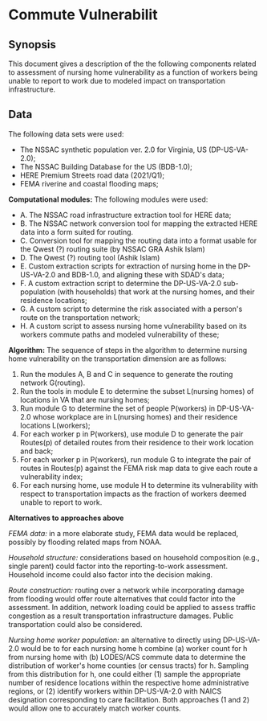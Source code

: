 # Commute Vulnerabilit

## Synopsis
This document gives a description of the the following components related to assessment of nursing home vulnerability as a function of workers
being unable to report to work due to modeled impact on transportation
infrastructure.

## Data
The following data sets were used:
  - The NSSAC synthetic population ver. 2.0 for Virginia, US (DP-US-VA-2.0);
  - The NSSAC Building Database for the US (BDB-1.0);
  - HERE Premium Streets road data (2021/Q1);
  - FEMA riverine and coastal flooding maps;

__Computational modules:__ The following modules were used:
  - A. The NSSAC road infrastructure extraction tool for HERE data;
  - B. The NSSAC network conversion tool for mapping the extracted HERE data into a form suited for routing.
  - C. Conversion tool for mapping the routing data into a format usable for the Qwest (?) routing suite (by NSSAC GRA Ashik Islam)
  - D. The Qwest (?) routing tool (Ashik Islam)
  - E. Custom extraction scripts for extraction of nursing home in the DP-US-VA-2.0 and BDB-1.0, and aligning these with SDAD's data;
  - F. A custom extraction script to determine the DP-US-VA-2.0 sub-population (with households) that work at the nursing homes, and their residence locations;
  - G. A custom script to determine the risk associated with a person's route on the transportation network;
  - H. A custom script to assess nursing home vulnerability based on its workers commute paths and modeled vulnerability of these;

__Algorithm:__ The sequence of steps in the algorithm to determine nursing home vulnerability on the transportation dimension are as follows:

1. Run the modules A, B and C in sequence to generate the routing network G(routing).
2. Run the tools in module E to determine the subset L(nursing homes) of locations in VA that are nursing homes;
3. Run module G to determine the set of people P(workers) in DP-US-VA-2.0 whose workplace are in L(nursing homes) and their residence locations L(workers);
4. For each worker p in P(workers), use module D to generate the pair Routes(p) of detailed routes from their residence to their work location and back;
5. For each worker p in P(workers), run module G to integrate the pair of routes in Routes(p) against the FEMA risk map data to give each route a vulnerability index;
6. For each nursing home, use module H to determine its vulnerability with respect to transportation impacts as the fraction of workers deemed unable to report to work.


__Alternatives to approaches above__

*FEMA data:* in a more elaborate study, FEMA data would be replaced, possibly by flooding related maps from NOAA.

*Household structure:* considerations based on household composition (e.g., single parent) could factor into the reporting-to-work assessment. Household income could also factor into the decision making.

*Route construction:* routing over a network while incorporating damage from flooding would offer route alternatives that could factor into the assessment. In addition, network loading could be applied to assess traffic congestion as a result transportation infrastructure damages. Public transportation could also be considered.

*Nursing home worker population:* an alternative to directly using
DP-US-VA-2.0 would be to for each nursing home h combine (a) worker
count for h from nursing home with (b) LODES/ACS commute data to
determine the distribution of worker's home counties (or census
tracts) for h. Sampling from this distribution for h, one could either
(1) sample the appropriate number of residence locations within the
respective home administrative regions, or (2) identify workers within
DP-US-VA-2.0 with NAICS designation corresponding to care
facilitation. Both approaches (1 and 2) would allow one to accurately
match worker counts.
